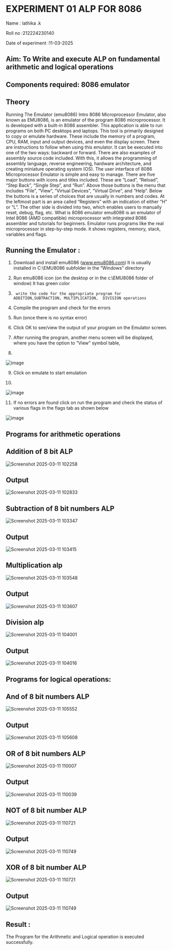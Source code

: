 # EXPERIMENT  01 ALP FOR 8086
Name : lathika .k

Roll no :212224230140

Date of experiment :11-03-2025





## Aim: To Write and execute ALP on fundamental arithmetic and logical operations
## Components required: 8086  emulator 
## Theory 
Running The Emulator (emu8086) Intro 8086 Microprocessor Emulator, also known as EMU8086, is an emulator of the program 8086 microprocessor. It is developed with a built-in 8086 assembler. This application is able to run programs on both PC desktops and laptops. This tool is primarily designed to copy or emulate hardware. These include the memory of a program, CPU, RAM, input and output devices, and even the display screen. There are instructions to follow when using this emulator. It can be executed into one of the two ways: backward or forward. There are also examples of assembly source code included. With this, it allows the programming of assembly language, reverse engineering, hardware architecture, and creating miniature operating system (OS). The user interface of 8086 Microprocessor Emulator is simple and easy to manage. There are five major buttons with icons and titles included. These are “Load”, “Reload”, “Step Back”, “Single Step”, and “Run”. Above those buttons is the menu that includes “File”, “View”, “Virtual Devices”, “Virtual Drive”, and “Help”. Below the buttons is a series of choices that are usually in numbers and codes. At the leftmost part is an area called “Registers” with an indication of either “H” or “L”. The other side is divided into two, which enables users to manually reset, debug, flag, etc. What is 8086 emulator emu8086 is an emulator of Intel 8086 (AMD compatible) microprocessor with integrated 8086 assembler and tutorials for beginners. Emulator runs programs like the real microprocessor in step-by-step mode. it shows registers, memory, stack, variables and flags.


 ## Running the Emulator :
1.	Download and install emu8086 (www.emu8086.com) It is usually installed in C:\EMU8086 subfolder in the “Windows” directory
2.	  Run  emu8086 icon (on the desktop or in the c:\EMU8086 folder of window) It has green color 
 
 
3.		write the code for the appropriate program for ADDITION,SUBTRACTION, MULTIPLICATION,  DIVISION operations 

4.	 Compile the program and check for the errors 
5.	Run (once there is no syntax error) 

6.	Click OK to see/view the output of your program on the Emulator screen. 


7.	After running the program, another menu screen will be displayed, where you have the option to “View” symbol table,
8.	 

![image](https://user-images.githubusercontent.com/36288975/189273263-d65baae9-4b8f-4723-afb3-c0ffa4052b04.png)

9.	Click on emulate to start emulation

10.

![image](https://user-images.githubusercontent.com/36288975/189273273-9bb36ec1-e2e8-4892-8d35-37707332bfdc.png)

11.	If no errors are found click on run the program and check the status of various flags in the flags tab as shown below 

![image](https://user-images.githubusercontent.com/36288975/189273277-113a2a33-4a40-4ff8-95a5-ecd3a1f504fe.png)

## Programs for arithmetic  operations

## Addition  of 8 bit ALP 

![Screenshot 2025-03-11 102258](https://github.com/user-attachments/assets/fc3a224c-7c75-4f0b-8052-1aa7ef5bc339)

## Output  

 ![Screenshot 2025-03-11 102833](https://github.com/user-attachments/assets/ef73abf5-bf29-423a-b373-56f2c14c8cd1)

## Subtraction   of 8 bit numbers  ALP 

 ![Screenshot 2025-03-11 103347](https://github.com/user-attachments/assets/dacaa1b1-022b-4e31-a5ef-3e5f181c0f24)

## Output 

![Screenshot 2025-03-11 103415](https://github.com/user-attachments/assets/a1134ffd-e1a8-4b80-bf3b-b765a4cd2880)

## Multiplication alp 

![Screenshot 2025-03-11 103548](https://github.com/user-attachments/assets/e50229a7-4089-4607-be58-4568aff95857)

 ## Output  
 
![Screenshot 2025-03-11 103607](https://github.com/user-attachments/assets/8c3705d8-3928-4cac-9cd2-2140459ba553)

## Division alp 

![Screenshot 2025-03-11 104001](https://github.com/user-attachments/assets/f0ea1219-5103-43da-bac9-4ea234e0ecf2)

## Output  

![Screenshot 2025-03-11 104016](https://github.com/user-attachments/assets/2412c1c1-a39d-4b97-8548-eb4f0023827b)

## Programs for logical operations:

## And of 8 bit numbers ALP

![Screenshot 2025-03-11 105552](https://github.com/user-attachments/assets/ee1d92ec-182c-4ad6-9e81-0b2b9cb74633)

 ## Output 

 ![Screenshot 2025-03-11 105608](https://github.com/user-attachments/assets/9ae75c24-f4f2-460b-a7d8-4338c5484e10)

## OR of 8 bit numbers ALP

![Screenshot 2025-03-11 110007](https://github.com/user-attachments/assets/0022646e-6235-4829-8c36-f63908ff2aa1)

## Output

![Screenshot 2025-03-11 110039](https://github.com/user-attachments/assets/32e4df74-6766-4f83-86e2-d9bc26ff645e)

## NOT of 8 bit number ALP

![Screenshot 2025-03-11 110721](https://github.com/user-attachments/assets/73f12a9f-b21f-4e45-ac33-bba02058de86)

 ## Output 
 
 ![Screenshot 2025-03-11 110749](https://github.com/user-attachments/assets/981ff8ae-21b6-4269-a9d2-40e047ed9921)

## XOR of 8 bit number ALP

![Screenshot 2025-03-11 110721](https://github.com/user-attachments/assets/6047fbb1-6ffc-455e-95eb-97c940e6e682)

## Output

![Screenshot 2025-03-11 110749](https://github.com/user-attachments/assets/70547fad-3c3e-423a-8b31-de47bff8612b)

## Result :
 
The Program for the Arithmetic and Logical operation is executed successfully.








